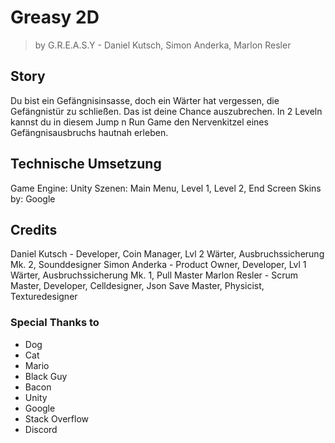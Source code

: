 # Greasy 2D

> by G.R.E.A.S.Y - Daniel Kutsch, Simon Anderka, Marlon Resler

## Story

Du bist ein Gefängnisinsasse, doch ein Wärter hat vergessen, die Gefängnistür zu schließen. Das ist deine Chance auszubrechen. In 2 Leveln kannst du in diesem Jump n Run Game den Nervenkitzel eines Gefängnisausbruchs hautnah erleben.

## Technische Umsetzung

Game Engine: Unity
Szenen: Main Menu, Level 1, Level 2, End Screen
Skins by: Google

## Credits

Daniel Kutsch - Developer, Coin Manager, Lvl 2 Wärter, Ausbruchssicherung Mk. 2, Sounddesigner
Simon Anderka - Product Owner, Developer, Lvl 1 Wärter, Ausbruchssicherung Mk. 1, Pull Master
Marlon Resler - Scrum Master, Developer, Celldesigner, Json Save Master, Physicist, Texturedesigner

### Special Thanks to

- Dog
- Cat
- Mario
- Black Guy
- Bacon
- Unity
- Google
- Stack Overflow
- Discord
